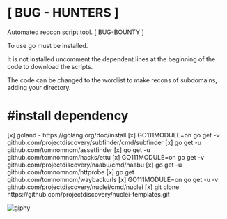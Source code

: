 <h1>[ BUG - HUNTERS ]</h1>

Automated reccon script tool. [ BUG-BOUNTY ]

To use go must be installed.

It is not installed uncomment the dependent lines at the beginning of the code to download the scripts.

The code can be changed to the wordlist to make recons of subdomains, adding your directory.

<h1>#install dependency</h1>
[x] goland - https://golang.org/doc/install
[x] GO111MODULE=on go get -v github.com/projectdiscovery/subfinder/cmd/subfinder
[x] go get -u github.com/tomnomnom/assetfinder
[x] go get -u github.com/tomnomnom/hacks/ettu
[x] GO111MODULE=on go get -v github.com/projectdiscovery/naabu/cmd/naabu
[x] go get -u github.com/tomnomnom/httprobe
[x] go get github.com/tomnomnom/waybackurls
[x] GO111MODULE=on go get -u -v github.com/projectdiscovery/nuclei/cmd/nuclei
[x] git clone https://github.com/projectdiscovery/nuclei-templates.git


![giphy](https://user-images.githubusercontent.com/28729614/85300599-c571d880-b474-11ea-9eb1-38f4e82c8bae.gif)

